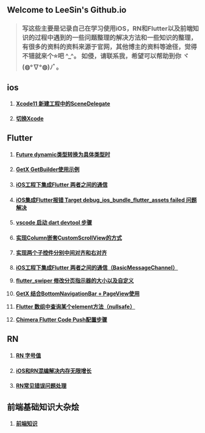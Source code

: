 ## Welcome to LeeSin's Github.io



> ### 写这些主要是记录自己在学习使用iOS，RN和Flutter以及前端知识的过程中遇到的一些问题整理的解决方法和一些知识的整理，有很多的资料的资料来源于官网，其他博主的资料等途径，觉得不错就来个⭐️吧 ^_^。 如侵，请联系我，希望可以帮助到你 ヾ(◍°∇°◍)ﾉﾞ。



## ios

1. #### [**Xcode11 新建工程中的SceneDelegate**](https://github.com/PhoenixLeeSin/PhoenixLeeSin.github.io/blob/main/iOS/Xcode11%20%E6%96%B0%E5%BB%BA%E5%B7%A5%E7%A8%8B%E4%B8%AD%E7%9A%84SceneDelegate.md)

1.   [**切换Xcode**](https://github.com/PhoenixLeeSin/PhoenixLeeSin.github.io/blob/main/iOS/%E5%88%87%E6%8D%A2Xcode.md)

## Flutter

1. #### [**Future dynamic类型转换为具体类型时**](https://github.com/PhoenixLeeSin/PhoenixLeeSin.github.io/blob/main/Flutter/Future%3Cdynamic%3E%E7%B1%BB%E5%9E%8B%E8%BD%AC%E6%8D%A2%E4%B8%BA%E5%85%B7%E4%BD%93%E7%B1%BB%E5%9E%8B%E6%97%B6.md)

2. #### [**GetX GetBuilder使用示例**](https://github.com/PhoenixLeeSin/PhoenixLeeSin.github.io/blob/main/Flutter/GetX%20GetBuilder%E4%BD%BF%E7%94%A8%E7%A4%BA%E4%BE%8B.md)

3. #### [**iOS工程下集成Flutter 两者之间的通信**](https://github.com/PhoenixLeeSin/PhoenixLeeSin.github.io/blob/main/Flutter/iOS%E5%B7%A5%E7%A8%8B%E4%B8%8B%E9%9B%86%E6%88%90Flutter%20%E4%B8%A4%E8%80%85%E4%B9%8B%E9%97%B4%E7%9A%84%E9%80%9A%E4%BF%A1.md)

4. #### [**iOS集成Flutter报错 Target debug_ios_bundle_flutter_assets failed 问题解决**](https://github.com/PhoenixLeeSin/PhoenixLeeSin.github.io/blob/main/Flutter/iOS%E9%9B%86%E6%88%90Flutter%E6%8A%A5%E9%94%99%E9%97%AE%E9%A2%98%E8%A7%A3%E5%86%B3.md)

5. #### [**vscode 启动 dart devtool 步骤**](https://github.com/PhoenixLeeSin/PhoenixLeeSin.github.io/blob/main/Flutter/vscode%20%E5%90%AF%E5%8A%A8%20dart%20devtool%20%E6%AD%A5%E9%AA%A4.md)

6. #### [**实现Column嵌套CustomScrollView的方式**](https://github.com/PhoenixLeeSin/PhoenixLeeSin.github.io/blob/main/Flutter/%E5%AE%9E%E7%8E%B0Column%E5%B5%8C%E5%A5%97CustomScrollView%E7%9A%84%E6%96%B9%E5%BC%8F.md)

7. #### [**实现两个子控件分别中间对齐和右对齐**](https://github.com/PhoenixLeeSin/PhoenixLeeSin.github.io/blob/main/Flutter/%E5%AE%9E%E7%8E%B0%E4%B8%A4%E4%B8%AA%E5%AD%90%E6%8E%A7%E4%BB%B6%E5%88%86%E5%88%AB%E4%B8%AD%E9%97%B4%E5%AF%B9%E9%BD%90%E5%92%8C%E5%8F%B3%E5%AF%B9%E9%BD%90.md)

8. [**iOS工程下集成Flutter 两者之间的通信（BasicMessageChannel）**](https://github.com/PhoenixLeeSin/PhoenixLeeSin.github.io/blob/main/Flutter/iOS%E5%B7%A5%E7%A8%8B%E4%B8%8B%E9%9B%86%E6%88%90Flutter%20%E4%B8%A4%E8%80%85%E4%B9%8B%E9%97%B4%E7%9A%84%E9%80%9A%E4%BF%A1%EF%BC%88BasicMessageChannel%EF%BC%89.md)

9. [**flutter_swiper 修改分页指示器的大小以及自定义**](https://github.com/PhoenixLeeSin/PhoenixLeeSin.github.io/blob/main/Flutter/flutter_swiper%20%E4%BF%AE%E6%94%B9%E5%88%86%E9%A1%B5%E6%8C%87%E7%A4%BA%E5%99%A8%E7%9A%84%E5%A4%A7%E5%B0%8F%E4%BB%A5%E5%8F%8A%E8%87%AA%E5%AE%9A%E4%B9%89.md)

10. [**GetX 结合BottomNavigationBar + PageView使用**](https://github.com/PhoenixLeeSin/PhoenixLeeSin.github.io/blob/main/Flutter/GetX%20%E7%BB%93%E5%90%88BottomNavigationBar%20%2B%20PageView%E4%BD%BF%E7%94%A8.md)

11. [**Flutter 数组中查询某个element方法（nullsafe）**](https://github.com/PhoenixLeeSin/PhoenixLeeSin.github.io/blob/main/Flutter/Flutter%20%E6%95%B0%E7%BB%84%E4%B8%AD%E6%9F%A5%E8%AF%A2%E6%9F%90%E4%B8%AAelement%E6%96%B9%E6%B3%95%EF%BC%88nullsafe%EF%BC%89.md)

7. [**Chimera Flutter Code Push配置步骤**](https://github.com/PhoenixLeeSin/PhoenixLeeSin.github.io/blob/main/Flutter/Chimera%20Flutter%20Code%20Push%E9%85%8D%E7%BD%AE%E6%AD%A5%E9%AA%A4.md)



## RN

1. #### [**RN 字号值**](https://github.com/PhoenixLeeSin/PhoenixLeeSin.github.io/blob/main/RN/RN%20%E5%AD%97%E5%8F%B7%E5%80%BC.md)

2. #### [**iOS和RN混编解决内存无限增长**](https://github.com/PhoenixLeeSin/PhoenixLeeSin.github.io/blob/main/RN/iOS%E5%92%8CRN%E6%B7%B7%E7%BC%96%E8%A7%A3%E5%86%B3%E5%86%85%E5%AD%98%E6%97%A0%E9%99%90%E5%A2%9E%E9%95%BF.md)

2. #### [**RN常见错误问题处理**](https://github.com/PhoenixLeeSin/PhoenixLeeSin.github.io/blob/main/RN/RN%E5%B8%B8%E8%A7%81%E9%94%99%E8%AF%AF%E9%97%AE%E9%A2%98%E5%A4%84%E7%90%86.md)



## 前端基础知识大杂烩

1. #### [**前端知识**](https://github.com/PhoenixLeeSin/PhoenixLeeSin.github.io/tree/main/%E5%89%8D%E7%AB%AF%E5%9F%BA%E7%A1%80%E7%9F%A5%E8%AF%86)

   



